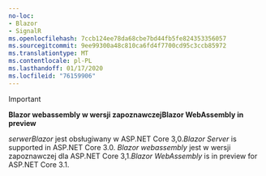 ```yaml
---
no-loc:
- Blazor
- SignalR
ms.openlocfilehash: 7ccb124ee78da68cbe7bd44fb5fe824353356057
ms.sourcegitcommit: 9ee99300a48c810ca6fd4f7700cd95c3ccb85972
ms.translationtype: MT
ms.contentlocale: pl-PL
ms.lasthandoff: 01/17/2020
ms.locfileid: "76159906"
---
```

> [!IMPORTANT]
> <span data-ttu-id="699c5-101">**Blazor webassembly w wersji zapoznawczej**</span><span class="sxs-lookup"><span data-stu-id="699c5-101">**Blazor WebAssembly in preview**</span></span>
>
> <span data-ttu-id="699c5-102">*serwerBlazor* jest obsługiwany w ASP.NET Core 3,0.</span><span class="sxs-lookup"><span data-stu-id="699c5-102">*Blazor Server* is supported in ASP.NET Core 3.0.</span></span> <span data-ttu-id="699c5-103">*Blazor webassembly* jest w wersji zapoznawczej dla ASP.NET Core 3,1.</span><span class="sxs-lookup"><span data-stu-id="699c5-103">*Blazor WebAssembly* is in preview for ASP.NET Core 3.1.</span></span>
